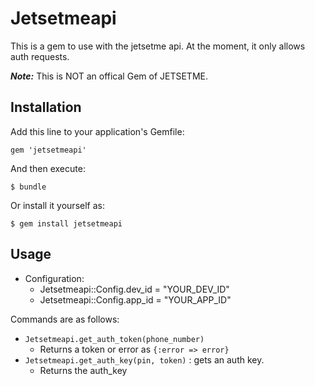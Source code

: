 # Jetsetmeapi

This is a gem to use with the jetsetme api. At the moment, it only allows auth requests.

***Note:*** This is NOT an offical Gem of JETSETME.

## Installation

Add this line to your application's Gemfile:

    gem 'jetsetmeapi'

And then execute:

    $ bundle

Or install it yourself as:

    $ gem install jetsetmeapi

## Usage

  - Configuration:
    - Jetsetmeapi::Config.dev_id = "YOUR_DEV_ID"
    - Jetsetmeapi::Config.app_id = "YOUR_APP_ID"

Commands are as follows:

  - `Jetsetmeapi.get_auth_token(phone_number)`
    - Returns a token or error as `{:error => error}`
  - `Jetsetmeapi.get_auth_key(pin, token)` : gets an auth key.
    - Returns the auth_key
